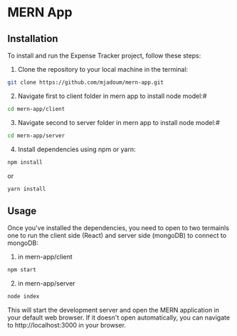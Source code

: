# MERN App

## Installation

To install and run the Expense Tracker project, follow these steps:

1. Clone the repository to your local machine in the terminal:

```bash
git clone https://github.com/mjadoum/mern-app.git
```

2. Navigate first to client folder in mern app to install node model:#

```bash
cd mern-app/client
```
3. Navigate second to server folder in mern app to install node model:#

```bash
cd mern-app/server
```

4. Install dependencies using npm or yarn:

```bash
npm install
```

or

```bash
yarn install
```

## Usage

Once you've installed the dependencies, you need to open to two termainls one to run the client side (React) and server side (mongoDB) to connect to mongoDB:

1. in mern-app/client
```bash
npm start
```

2. in mern-app/server
```bash
node index
```

This will start the development server and open the MERN application in your default web browser.
If it doesn't open automatically, you can navigate to http://localhost:3000 in your browser.
